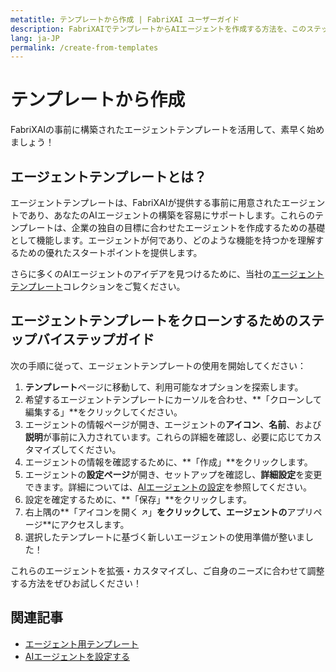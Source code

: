 ```yaml
---
metatitle: テンプレートから作成 | FabriXAI ユーザーガイド
description: FabriXAIでテンプレートからAIエージェントを作成する方法を、このステップバイステップガイドで学びましょう。
lang: ja-JP
permalink: /create-from-templates
---
```


# テンプレートから作成

FabriXAIの事前に構築されたエージェントテンプレートを活用して、素早く始めましょう！

## エージェントテンプレートとは？

エージェントテンプレートは、FabriXAIが提供する事前に用意されたエージェントであり、あなたのAIエージェントの構築を容易にサポートします。これらのテンプレートは、企業の独自の目標に合わせたエージェントを作成するための基礎として機能します。エージェントが何であり、どのような機能を持つかを理解するための優れたスタートポイントを提供します。

さらに多くのAIエージェントのアイデアを見つけるために、当社の[エージェントテンプレート](/en-us/agent-templates/)コレクションをご覧ください。

## エージェントテンプレートをクローンするためのステップバイステップガイド

次の手順に従って、エージェントテンプレートの使用を開始してください：

1. **テンプレート**ページに移動して、利用可能なオプションを探索します。
2. 希望するエージェントテンプレートにカーソルを合わせ、**「クローンして編集する」**をクリックしてください。
3. エージェントの情報ページが開き、エージェントの**アイコン**、**名前**、および**説明**が事前に入力されています。これらの詳細を確認し、必要に応じてカスタマイズしてください。
4. エージェントの情報を確認するために、**「作成」**をクリックします。
5. エージェントの**設定ページ**が開き、セットアップを確認し、**詳細設定**を変更できます。詳細については、[AIエージェントの設定](/en-us/configure-ai-agent/)を参照してください。
6. 設定を確定するために、**「保存」**をクリックします。
7. 右上隅の**「アイコンを開く ↗」**をクリックして、エージェントの**アプリページ**にアクセスします。
8. 選択したテンプレートに基づく新しいエージェントの使用準備が整いました！

これらのエージェントを拡張・カスタマイズし、ご自身のニーズに合わせて調整する方法をぜひお試しください！

## 関連記事
- [エージェント用テンプレート](/en-us/agent-templates/)
- [AIエージェントを設定する](/en-us/configure-ai-agent/)